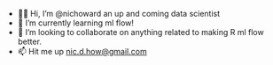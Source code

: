 - 👋🏾 Hi, I’m @nichoward an up and coming data scientist
- 🌱 I’m currently learning ml flow! 
- 💞️ I’m looking to collaborate on anything related to making R ml flow better. 
- 📫 Hit me up nic.d.how@gmail.com

<!---
nichoward/nichoward is a ✨ special ✨ repository because its `README.md` (this file) appears on your GitHub profile.
You can click the Preview link to take a look at your changes.
--->
